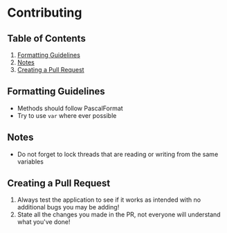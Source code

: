 # Contributing
## Table of Contents
1. [Formatting Guidelines](#formatting-guidelines)
2. [Notes](#notes)
3. [Creating a Pull Request](#creating-all-pull-request)

## Formatting Guidelines
- Methods should follow PascalFormat
- Try to use `var` where ever possible

## Notes
- Do not forget to lock threads that are reading or writing from the same variables

## Creating a Pull Request
1. Always test the application to see if it works as intended with no additional bugs you may be adding!
2. State all the changes you made in the PR, not everyone will understand what you've done!
